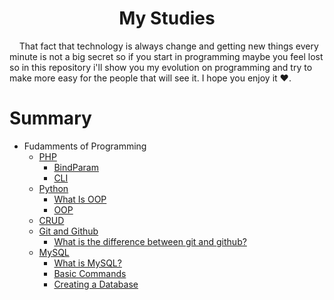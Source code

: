 <h1 style='text-align: center;'> My Studies </h1>

<p>&nbsp;&nbsp;&nbsp;&nbsp;That fact that technology is always change and getting new things every minute is not a big secret so if you start in programming maybe you feel lost so in this repository i'll show you my evolution on programming and try to make more easy for the people that will see it. I hope you enjoy it ❤.</p>

# Summary 
- Fudamments of Programming
    - [PHP]()
        - [BindParam](docs/php/bindParam.md)
        - [CLI](docs/php/CLI/README.md)
    - [Python](docs\python)
        - [What Is OOP](docs\python\01-whatIsOOP.md)
        - [OOP](docs\python\02-oop.md)
    - [CRUD](docs/crud/README.md)
    - [Git and Github](docs/git/README.md)
        - [What is the difference between git and github?](docs/git/001-difference.md) 
    - [MySQL](docs/database/mysql/002-CreateTable.md) 
        - [What is MySQL?](docs/database/mysql/001-whatis.md)
        - [Basic Commands](docs/database/mysql/002-BasicCommands.md)
        - [Creating a Database](docs/database/mysql/003-CreateDatabase.md)

